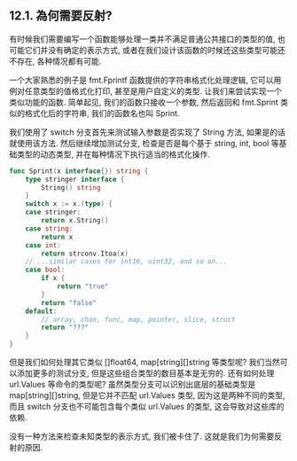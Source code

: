 ## 12.1. 為何需要反射?


有时候我们需要编写一个函数能够处理一类并不满足普通公共接口的类型的值, 也可能它们并没有确定的表示方式, 或者在我们设计该函数的时候还这些类型可能还不存在, 各种情况都有可能.

一个大家熟悉的例子是 fmt.Fprintf 函数提供的字符串格式化处理逻辑, 它可以用例对任意类型的值格式化打印, 甚至是用户自定义的类型. 让我们来尝试实现一个类似功能的函数. 简单起见, 我们的函数只接收一个参数, 然后返回和 fmt.Sprint 类似的格式化后的字符串, 我们的函数名也叫 Sprint.

我们使用了 switch 分支首先来测试输入参数是否实现了 String 方法, 如果是的话就使用该方法. 然后继续增加测试分支, 检查是否是每个基于 string, int, bool 等基础类型的动态类型, 并在每种情况下执行适当的格式化操作.

```Go
func Sprint(x interface{}) string {
	type stringer interface {
		String() string
	}
	switch x := x.(type) {
	case stringer:
		return x.String()
	case string:
		return x
	case int:
		return strconv.Itoa(x)
	// ...similar cases for int16, uint32, and so on...
	case bool:
		if x {
			return "true"
		}
		return "false"
	default:
		// array, chan, func, map, pointer, slice, struct
		return "???"
	}
}
```

但是我们如何处理其它类似 []float64, map[string][]string 等类型呢? 我们当然可以添加更多的测试分支, 但是这些组合类型的数目基本是无穷的. 还有如何处理 url.Values 等命令的类型呢? 虽然类型分支可以识别出底层的基础类型是 map[string][]string, 但是它并不匹配 url.Values 类型, 因为这是两种不同的类型, 而且 switch 分支也不可能包含每个类似 url.Values 的类型, 这会导致对这些库的依赖.

没有一种方法来检查未知类型的表示方式, 我们被卡住了. 这就是我们为何需要反射的原因.


